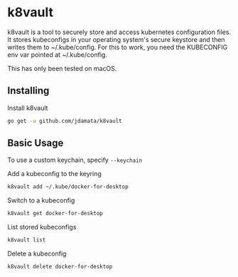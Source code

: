 # k8vault
k8vault is a tool to securely store and access kubernetes configuration files. It stores kubeconfigs in your operating system's secure keystore and then writes them to ~/.kube/config. For this to work, you need the KUBECONFIG env var pointed at ~/.kube/config.

This has only been tested on macOS.

## Installing
Install k8vault
```bash
go get -u github.com/jdamata/k8vault
```

## Basic Usage
To use a custom keychain, specify ```--keychain```

Add a kubeconfig to the keyring
```bash
k8vault add ~/.kube/docker-for-desktop
```

Switch to a kubeconfig
```bash
k8vault get docker-for-desktop
```

List stored kubeconfigs
```bash
k8vault list
```

Delete a kubeconfig
```bash
k8vault delete docker-for-desktop
```
